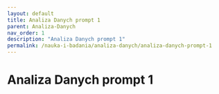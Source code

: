 ```yaml
---
layout: default
title: Analiza Danych prompt 1
parent: Analiza-Danych
nav_order: 1
description: "Analiza Danych prompt 1"
permalink: /nauka-i-badania/analiza-danych/analiza-danych-prompt-1
---
```


# Analiza Danych prompt 1